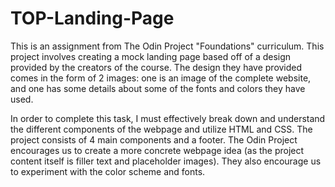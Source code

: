 # TOP-Landing-Page

This is an assignment from The Odin Project "Foundations" curriculum. This project involves creating a mock landing page based off of a design provided by the creators of the course.
The design they have provided comes in the form of 2 images: one is an image of the complete website, and one has some details about some of the fonts and colors they have used.

In order to complete this task, I must effectively break down and understand the different components of the webpage and utilize HTML and CSS. The project consists of 4 main components and a footer. The Odin Project encourages us to create a more concrete webpage idea (as the project content itself is filler text and placeholder images). They also encourage us to experiment with the color scheme and fonts.